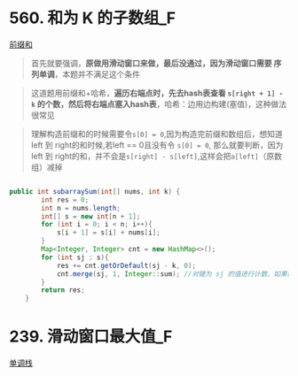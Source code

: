 # 560. 和为 K 的子数组_F
[前缀和](https://leetcode.cn/problems/subarray-sum-equals-k/submissions/598286983/?envType=study-plan-v2&envId=top-100-liked)
> 首先就要强调，**原做用滑动窗口来做，最后没通过，因为滑动窗口需要 序列单调**，本题并不满足这个条件

> 这道题用前缀和+哈希，**遍历右端点时，先去hash表查看 `s[right + 1] - k` 的个数，然后将右端点塞入hash表**，哈希：边用边构建(塞值)，这种做法很常见

> 理解构造前缀和的时候需要令`s[0] = 0`,因为构造完前缀和数组后，想知道left 到 right的和时候,若left == 0且没有令 `s[0] = 0`, 那么就要判断，因为left 到 right的和，并不会是`s[right] - s[left]`,这样会把`a[left]`（原数组）减掉


```java

public int subarraySum(int[] nums, int k) {
        int res = 0;
        int n = nums.length;
        int[] s = new int[n + 1];
        for (int i = 0; i < n; i++){
            s[i + 1] = s[i] + nums[i];
        }
        Map<Integer, Integer> cnt = new HashMap<>();
        for (int sj : s){
            res += cnt.getOrDefault(sj - k, 0);
            cnt.merge(sj, 1, Integer::sum); //对键为 sj 的值进行计数，如果键 sj 不存在，则将其值初始化为 1；如果键 sj 已经存在，则将其对应的值加 1
        }
        return res;
    }
```
# 239. 滑动窗口最大值_F
[单调栈](https://www.bilibili.com/video/BV1bM411X72E/?vd_source=61f4a604a1516e0ea4f29288dea7c69a)
